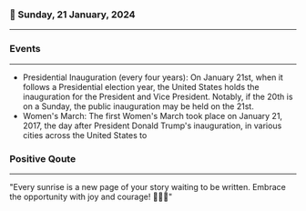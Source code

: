 ### 📅 Sunday, 21 January, 2024
------
### Events
------
- Presidential Inauguration (every four years): On January 21st, when it follows a Presidential election year, the United States holds the inauguration for the President and Vice President. Notably, if the 20th is on a Sunday, the public inauguration may be held on the 21st.
- Women's March: The first Women's March took place on January 21, 2017, the day after President Donald Trump's inauguration, in various cities across the United States to
### Positive Qoute
------
"Every sunrise is a new page of your story waiting to be written. Embrace the opportunity with joy and courage! 🌅😊✨"
